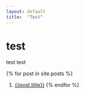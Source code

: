```yaml
---
layout: default
title:  "Test"
---
```


# test
test test

{% for post in site.posts %}
 1. [{{post.title}}]({{post.url}})
{% endfor %}
